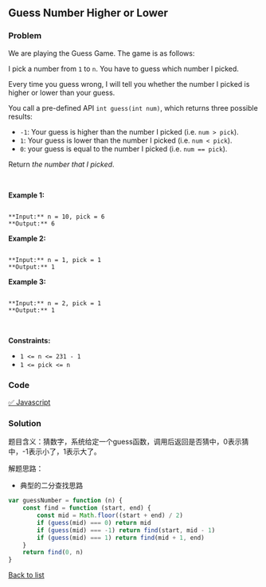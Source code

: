 Guess Number Higher or Lower
---
### Problem
We are playing the Guess Game. The game is as follows:


I pick a number from `1` to `n`. You have to guess which number I picked.


Every time you guess wrong, I will tell you whether the number I picked is higher or lower than your guess.


You call a pre-defined API `int guess(int num)`, which returns three possible results:


* `-1`: Your guess is higher than the number I picked (i.e. `num > pick`).
* `1`: Your guess is lower than the number I picked (i.e. `num < pick`).
* `0`: your guess is equal to the number I picked (i.e. `num == pick`).


Return *the number that I picked*.


 


**Example 1:**



```

**Input:** n = 10, pick = 6
**Output:** 6

```

**Example 2:**



```

**Input:** n = 1, pick = 1
**Output:** 1

```

**Example 3:**



```

**Input:** n = 2, pick = 1
**Output:** 1

```

 


**Constraints:**


* `1 <= n <= 231 - 1`
* `1 <= pick <= n`

### Code
[✅ Javascript](./solution.js)
### Solution
题目含义：猜数字，系统给定一个guess函数，调用后返回是否猜中，0表示猜中，-1表示小了，1表示大了。

解题思路：
- 典型的二分查找思路

```javascript
var guessNumber = function (n) {
    const find = function (start, end) {
        const mid = Math.floor((start + end) / 2)
        if (guess(mid) === 0) return mid
        if (guess(mid) === -1) return find(start, mid - 1)
        if (guess(mid) === 1) return find(mid + 1, end)
    }
    return find(0, n)
}
```

[Back to list](../README.md)